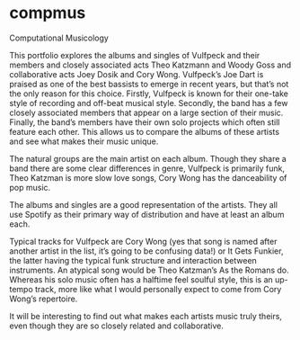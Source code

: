 # compmus
Computational Musicology

This portfolio explores the albums and singles of Vulfpeck and their members and closely associated acts Theo Katzmann and Woody Goss and collaborative acts Joey Dosik and Cory Wong. Vulfpeck’s Joe Dart is praised as one of the best bassists to emerge in recent years, but that’s not the only reason for this choice. Firstly, Vulfpeck is known for their one-take style of recording and off-beat musical style. Secondly, the band has a few closely associated members that appear on a large section of their music. Finally, the band’s members have their own solo projects which often still feature each other. This allows us to compare the albums of these artists and see what makes their music unique.

The natural groups are the main artist on each album. Though they share a band there are some clear differences in genre, Vulfpeck is primarily funk, Theo Katzman is more slow love songs, Cory Wong has the danceability of pop music.

The albums and singles are a good representation of the artists. They all use Spotify as their primary way of distribution and have at least an album each.

Typical tracks for Vulfpeck are Cory Wong (yes that song is named after another artist in the list, it’s going to be confusing data!) or It Gets Funkier, the latter having the typical funk structure and interaction between instruments. An atypical song would be Theo Katzman’s As the Romans do. Whereas his solo music often has a halftime feel soulful style, this is an up-tempo track, more like what I would personally expect to come from Cory Wong’s repertoire. 

It will be interesting to find out what makes each artists music truly theirs, even though they are so closely related and collaborative.
